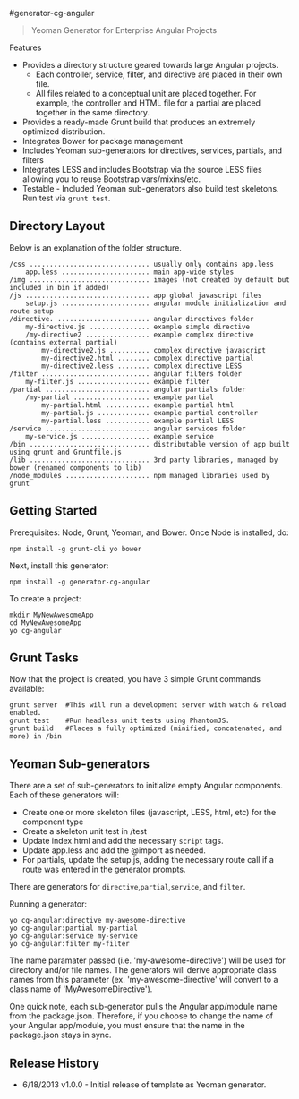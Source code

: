 #generator-cg-angular

>Yeoman Generator for Enterprise Angular Projects

Features

* Provides a directory structure geared towards large Angular projects.  
    * Each controller, service, filter, and directive are placed in their own file.  
    * All files related to a conceptual unit are placed together.  For example, the controller and HTML file for a partial are placed together in the same directory.
* Provides a ready-made Grunt build that produces an extremely optimized distribution.
* Integrates Bower for package management
* Includes Yeoman sub-generators for directives, services, partials, and filters
* Integrates LESS and includes Bootstrap via the source LESS files allowing you to reuse Bootstrap vars/mixins/etc.
* Testable - Included Yeoman sub-generators also build test skeletons.  Run test via `grunt test`.

Directory Layout
-------------
Below is an explanation of the folder structure.

    /css .............................. usually only contains app.less
        app.less ...................... main app-wide styles
    /img .............................. images (not created by default but included in bin if added)
    /js ............................... app global javascript files
        setup.js ...................... angular module initialization and route setup
    /directive. ....................... angular directives folder
        my-directive.js ............... example simple directive
        /my-directive2 ................ example complex directive (contains external partial)
            my-directive2.js .......... complex directive javascript
            my-directive2.html ........ complex directive partial
            my-directive2.less ........ complex directive LESS
    /filter ........................... angular filters folder
        my-filter.js .................. example filter
    /partial .......................... angular partials folder
        /my-partial ................... example partial
            my-partial.html ........... example partial html
            my-partial.js ............. example partial controller
            my-partial.less ........... example partial LESS
    /service .......................... angular services folder
        my-service.js ................. example service
    /bin .............................. distributable version of app built using grunt and Gruntfile.js
    /lib .............................. 3rd party libraries, managed by bower (renamed components to lib)
    /node_modules ..................... npm managed libraries used by grunt

Getting Started
-------------

Prerequisites: Node, Grunt, Yeoman, and Bower.  Once Node is installed, do:

    npm install -g grunt-cli yo bower

Next, install this generator:

    npm install -g generator-cg-angular

To create a project:

    mkdir MyNewAwesomeApp
    cd MyNewAwesomeApp
    yo cg-angular

Grunt Tasks
-------------

Now that the project is created, you have 3 simple Grunt commands available:

    grunt server  #This will run a development server with watch & reload enabled.
    grunt test    #Run headless unit tests using PhantomJS.
    grunt build   #Places a fully optimized (minified, concatenated, and more) in /bin

Yeoman Sub-generators
-------------

There are a set of sub-generators to initialize empty Angular components.  Each of these generators will:

* Create one or more skeleton files (javascript, LESS, html, etc) for the component type
* Create a skeleton unit test in /test
* Update index.html and add the necessary `script` tags.
* Update app.less and add the @import as needed.
* For partials, update the setup.js, adding the necessary route call if a route was entered in the generator prompts.

There are generators for `directive`,`partial`,`service`, and `filter`.

Running a generator:

    yo cg-angular:directive my-awesome-directive
    yo cg-angular:partial my-partial
    yo cg-angular:service my-service
    yo cg-angular:filter my-filter

The name paramater passed (i.e. 'my-awesome-directive') will be used for directory and/or file names.  The generators will derive appropriate class names from this parameter (ex. 'my-awesome-directive' will convert to a class name of 'MyAwesomeDirective').

One quick note, each sub-generator pulls the Angular app/module name from the package.json.  Therefore, if you choose to change the name of your Angular app/module, you must ensure that the name in the package.json stays in sync.

Release History
-------------

* 6/18/2013 v1.0.0 - Initial release of template as Yeoman generator.

